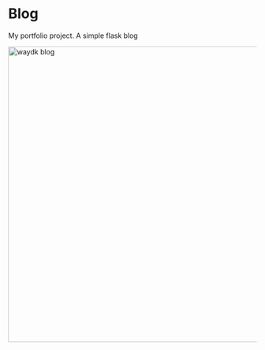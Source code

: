 # Blog
My portfolio project. A simple flask blog

<img src="https://user-images.githubusercontent.com/77948380/136917444-15b689ea-18c0-4a40-a4b3-6ea68cfa01a2.png" alt="waydk blog" width=600px>

